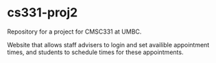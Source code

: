 # cs331-proj2
Repository for a project for CMSC331 at UMBC.

Website that allows staff advisers to login and set availible appointment times, and students to schedule times for these appointments.

